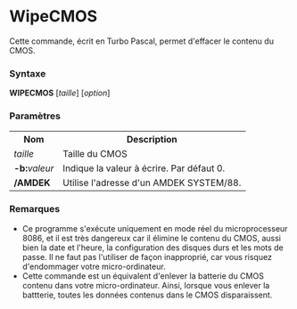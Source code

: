 # WipeCMOS
Cette commande, écrit en Turbo Pascal, permet d'effacer le contenu du CMOS.

<h3>Syntaxe</h3>

<b>WIPECMOS</b> [<i>taille</i>] [<i>option</i>]

<h3>Paramètres</h3>

<table>
  <tr>
    <th>Nom</th>
    <th>Description</th>
  </tr>
  <tr>
    <td><i>taille</i></td>
    <td>Taille du CMOS</td>
  </tr>
  <tr>
    <td><b>-b:</b><i>valeur</i></td>
    <td>Indique la valeur à écrire. Par défaut 0.</td>
  </tr>
  <tr>
    <td><b>/AMDEK</b></td>
    <td>Utilise l'adresse d'un AMDEK SYSTEM/88.</td>
  </tr>
</table>  

<h3>Remarques</h3>
<ul>
  <li>Ce programme s'exécute uniquement en mode réel du microprocesseur 8086, et il est très dangereux car il élimine le contenu du CMOS, aussi bien la date et l'heure, la configuration des disques durs et les mots de passe. Il ne faut pas l'utiliser de façon inapproprié, car vous risquez d'endommager votre micro-ordinateur.</li>
  <li>Cette commande est un équivalent d'enlever la batterie du CMOS contenu dans votre micro-ordinateur. Ainsi, lorsque vous enlever la battterie, toutes les données contenus dans le CMOS disparaissent.</li>
</ul>
